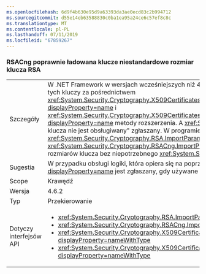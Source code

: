 ```yaml
---
ms.openlocfilehash: 6d9f4b630e95d9a63393da3ae0ecd83c2b994712
ms.sourcegitcommit: d55e14eb63588830c0ba1ea95a24ce6c57ef8c8c
ms.translationtype: MT
ms.contentlocale: pl-PL
ms.lasthandoff: 07/11/2019
ms.locfileid: "67859267"
---
```

### <a name="rsacng-now-correctly-loads-rsa-keys-of-non-standard-key-size"></a>RSACng poprawnie ładowana klucze niestandardowe rozmiar klucza RSA

|   |   |
|---|---|
|Szczegóły|W .NET Framework w wersjach wcześniejszych niż 4.6.2, klientów przy użyciu niestandardowych rozmiarów klucza dla certyfikatów RSA są w stanie uzyskać dostęp do tych kluczy za pośrednictwem <xref:System.Security.Cryptography.X509Certificates.RSACertificateExtensions.GetRSAPublicKey(System.Security.Cryptography.X509Certificates.X509Certificate2)?displayProperty=name> i <xref:System.Security.Cryptography.X509Certificates.RSACertificateExtensions.GetRSAPrivateKey(System.Security.Cryptography.X509Certificates.X509Certificate2)?displayProperty=name> metody rozszerzenia.  A <xref:System.Security.Cryptography.CryptographicException?displayProperty=name> z komunikatem &quot;żądany rozmiar klucza nie jest obsługiwany&quot; zgłaszany. W programie .NET Framework 4.6.2 ten problem został rozwiązany. Podobnie <xref:System.Security.Cryptography.RSA.ImportParameters(System.Security.Cryptography.RSAParameters)> i <xref:System.Security.Cryptography.RSACng.ImportParameters(System.Security.Cryptography.RSAParameters)> obecnie pracować przy użyciu niestandardowych rozmiarów klucza bez niepotrzebnego <xref:System.Security.Cryptography.CryptographicException?displayProperty=name>.|
|Sugestia|W przypadku obsługi logiki, która opiera się na poprzednim zachowaniu wszelkich wyjątków gdzie <xref:System.Security.Cryptography.CryptographicException?displayProperty=name> jest zgłaszany, gdy używane są niestandardowe rozmiarów klucza, rozważ usunięcie logiki.|
|Scope|Krawędź|
|Wersja|4.6.2|
|Typ|Przekierowanie|
|Dotyczy interfejsów API|<ul><li><xref:System.Security.Cryptography.RSA.ImportParameters(System.Security.Cryptography.RSAParameters)?displayProperty=nameWithType></li><li><xref:System.Security.Cryptography.RSACng.ImportParameters(System.Security.Cryptography.RSAParameters)?displayProperty=nameWithType></li><li><xref:System.Security.Cryptography.X509Certificates.RSACertificateExtensions.GetRSAPrivateKey(System.Security.Cryptography.X509Certificates.X509Certificate2)?displayProperty=nameWithType></li><li><xref:System.Security.Cryptography.X509Certificates.RSACertificateExtensions.GetRSAPublicKey(System.Security.Cryptography.X509Certificates.X509Certificate2)?displayProperty=nameWithType></li></ul>|

